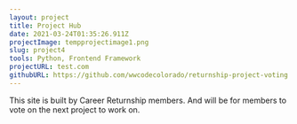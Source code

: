 ```yaml
---
layout: project
title: Project Hub
date: 2021-03-24T01:35:26.911Z
projectImage: tempprojectimage1.png
slug: project4
tools: Python, Frontend Framework
projectURL: test.com
githubURL: https://github.com/wwcodecolorado/returnship-project-voting
---
```

This site is built by Career Returnship members. And will be for members to vote on the next project to work on.